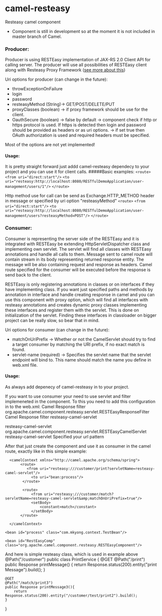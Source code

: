 camel-resteasy
==============
Resteasy camel component
* Component is still in development so at the moment it is not included in master branch of Camel. 

### Producer:
Producer is using RESTEasy implementation of JAX-RS 2.0 Client API for calling server. The producer will use all possibilities of RESTEasy client along with Resteasy Proxy Framework ([see more about this](http://docs.jboss.org/resteasy/docs/3.0-beta-3/userguide/html/RESTEasy_Client_Framework.html))

Uri options for producer (can change in the future):
* throwExceptionOnFailure
* login
* password
* resteasyMethod (String)-> GET/POST/DELETE/PUT 
* proxyClasses (boolean) -> if proxy framework should be use for the client.
* OauthSecure (boolean)  -> false by default -> component check if http or https protocol is used. If https is detected then login and password should be provided as headers or as uri options.
		         -> if set true then OAuth authorization is used and required headers must be specified.

Most of the options are not yet implemented!

#### Usage:
It is pretty straight forward just addd camel-resteasy dependecy to your project and you can use it for client calls.
#####Basic examples:
`<route>`
    `<from uri="direct:start"/>`
    `<to uri="resteasy:http://localhost:8080/RESTfulDemoApplication/user-management/users/1"/>`
`</route>`

Http method use for call can be send as Exchange.HTTP_METHOD header in message or specified by uri option "resteasyMethod"
`<route>`
    `<from uri="direct:start"/>`
    `<to uri="resteasy:http://localhost:8080/RESTfulDemoApplication/user-management/users?resteasyMethod=POST"/>`
`</route>`

### Consumer:
Consumer is representing the server side of the RESTEasy and it is integrated with RESTEasy be extending HttpServletDispatcher class and implementing own servlet. The servlet will find all classes with RESTEasy annotations and handle all calls to them. Message sent to camel route will contain stream in its body representing returned response entity. The message will be also containing request and response as headers. Camel route specified for the consumer will be executed before the response is send back to the client.

RESTEasy is only registering annotations in classes or on interfaces if they have implementing class. If you want just specified paths and methods by annotation in interface and handle creating response in camel and you can use this component with proxy option, which will find all interfaces with resteasy annotations and creates dynamic proxy classes implementing these interfaces and register them with the servlet. This is done on initialization of the servlet. Finding these interfaces in classloader on bigger project can be really slow, so bear that in mind. 


Uri options for consumer (can change in the future):
* matchOnUriPrefix        -> Whether or not the CamelServlet should try to find a target consumer by matching the URI prefix, if no exact match is found. 
* servlet-name (required) -> Specifies the servlet name that the servlet endpoint will bind to. This name should match the name you define in web.xml file. 


#### Usage:
As always add depenecy of camel-resteasy in to your project.

If you want to use consumer your need to use servlet and filter implemeneted in the component.  To this you need to add this configuration in to the web.xml:
<filter>
       <filter-name>Camel Response filter</filter-name>
       <filter-class>org.apache.camel.component.resteasy.servlet.RESTEasyResponseFilter</filter-class>
</filter>
<filter-mapping>
       <filter-name>Camel Response filter</filter-name>
       <servlet-name>resteasy-camel-servlet</servlet-name>
</filter-mapping>

<servlet>
	<servlet-name>resteasy-camel-servlet</servlet-name>
	<servlet-class>org.apache.camel.component.resteasy.servlet.RESTEasyCamelServlet</servlet-class>
</servlet>

<servlet-mapping>
	<servlet-name>resteasy-camel-servlet</servlet-name>
	<url-pattern>Specified your url pattern</url-pattern>
</servlet-mapping>


After that just create the component and use it as consumer in the camel route, exactly like in this simple example:
<?xml version="1.0" encoding="UTF-8"?>
<beans xmlns="http://www.springframework.org/schema/beans"
           xmlns:xsi="http://www.w3.org/2001/XMLSchema-instance"
           xmlns:camel="http://camel.apache.org/schema/spring"
           xsi:schemaLocation="
         http://www.springframework.org/schema/beans http://www.springframework.org/schema/beans/spring-beans.xsd
         http://camel.apache.org/schema/spring http://camel.apache.org/schema/spring/camel-spring.xsd">

      <camelContext xmlns="http://camel.apache.org/schema/spring">
           <route>
              <from uri="resteasy:///customer/print?servletName=resteasy-camel-servlet"/>
                <to uri="bean:process"/>
            </route>           

            <route>
                <from uri="resteasy:///customer/match?servletName=resteasy-camel-servlet&amp;matchOnUriPrefix=true"/>
                <setBody>
                    <constant>match</constant>
                </setBody>
           </route>                    

      </camelContext>

    <bean id="process" class="com.mkyong.context.TestBean"/>

    <bean id="RestEasyComp" class="org.apache.camel.component.resteasy.RESTEasyComponent"/>
</beans>

And here is simple resteasy class, which is used in example above
@Path("/customer")
public class PrintService {
     @GET
     @Path("/print")
     public Response printMessage() {
	return Response.status(200).entity("print Message").build();
     }


    @GET
    @Path("/match/print3")
    public Response printMessage3(){
        return Response.status(200).entity("/customer/test/print2").build();
    }
}
